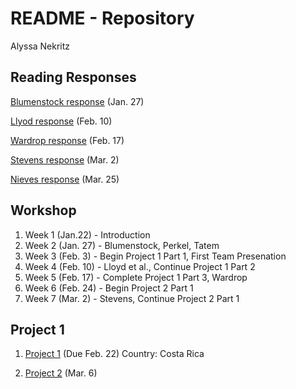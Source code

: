 # README - Repository
Alyssa Nekritz



## Reading Responses
[Blumenstock response](https://alyssanekk.github.io/index/blumenstock) (Jan. 27)

[Llyod response](https://alyssanekk.github.io/index/lloyd) (Feb. 10)

[Wardrop response](https://alyssanekk.github.io/index/wardrop) (Feb. 17)

[Stevens response](https://alyssanekk.github.io/index/stevens) (Mar. 2)

[Nieves response](https://alyssanekk.github.io/index/nieves) (Mar. 25)

## Workshop

1. Week 1 (Jan.22) - Introduction
2. Week 2 (Jan. 27) - Blumenstock, Perkel, Tatem
3. Week 3 (Feb. 3) - Begin Project 1 Part 1, First Team Presenation
4. Week 4 (Feb. 10) - Lloyd et al., Continue Project 1 Part 2
5. Week 5 (Feb. 17) - Complete Project 1 Part 3, Wardrop
6. Week 6 (Feb. 24) - Begin Project 2 Part 1
7. Week 7 (Mar. 2) - Stevens, Continue Project 2 Part 1


## Project 1

1. [Project 1](https://alyssanekk.github.io/index/project1) (Due Feb. 22) Country: Costa Rica

2. [Project 2](https://alyssanekk.github.io/index/project2) (Mar. 6)
